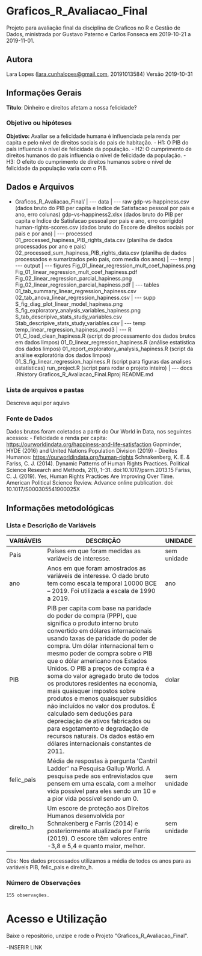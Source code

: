 # Graficos_R_Avaliacao_Final

Projeto para avaliação final da disciplina de Graficos no R e Gestão de Dados, ministrada por Gustavo Paterno e Carlos Fonseca em 2019-10-21 a 2019-11-01.

## Autora

Lara Lopes (lara.cunhalopes@gmail.com, 20191013584)
Versão 2019-10-31
 
## Informações Gerais

**Título**: Dinheiro e direitos afetam a nossa felicidade?

### Objetivo ou hipóteses

**Objetivo:** Avaliar se a felicidade humana é influenciada pela renda per capita e pelo nível de direitos sociais do pais de habitação.
	- H1: O PIB do país influencia o nível de felicidade da população.
	- H2: O cumprimento de direitos humanos do país influencia o nível de felicidade da população.
	- H3: O efeito do cumprimento de direitos humanos sobre o nível de felicidade da população varia com o PIB.

## Dados e Arquivos
- Graficos_R_Avaliacao_Final/
	 | --- data
		   | --- raw
				 gdp-vs-happiness.csv (dados bruto do PIB per capita e Indice de Satisfacao pessoal por pais e ano, erro colunas)
				 gdp-vs-happiness2.xlsx (dados bruto do PIB per capita e Indice de Satisfacao pessoal por pais e ano, erro corrigido)
				 human-rights-scores.csv (dados bruto do Escore de direitos sociais por pais e por ano)
		   | --- processed
			     01_processed_hapiness_PIB_rights_data.csv (planilha de dados processados por ano e pais)
				 02_processed_sum_hapiness_PIB_rights_data.csv (planilha de dados processados e sumarizados pelo pais, com media dos anos)
		   | --- temp
	 | --- output
		   | --- figures
				 Fig_01_linear_regression_mult_coef_hapiness.png 
				 Fig_01_linear_regression_mult_coef_hapiness.pdf 
				 Fig_02_linear_regression_parcial_hapiness.png
				 Fig_02_linear_regression_parcial_hapiness.pdf
		   | --- tables
				 01_tab_summary_linear_regression_hapiness.csv
				 02_tab_anova_linear_regression_hapiness.csv
		   | --- supp
				 S_fig_diag_plot_linear_model_hapiness.png
				 S_fig_exploratory_analysis_variables_hapiness.png
				 S_tab_descripive_stats_study_variables.csv
				 Stab_descripive_stats_study_variables.csv
		   | --- temp	 
				 temp_linear_regression_hapiness_mod3
	 | --- R
		   01_C_load_clean_hapiness.R (script do processamento dos dados brutos em dados limpos)
		   01_D_linear_regression_hapiness.R (análise estatística dos dados limpos)
		   01_report_exploratory_analysis_hapiness.R (script da análise exploratória dos dados limpos)
		   01_S_fig_linear_regression_hapiness.R (script para figuras das analises estatisticas)
		   run_project.R (script para rodar o projeto inteiro)
	 | --- docs
	 .Rhistory
	 Graficos_R_Avaliacao_Final.Rproj
	 README.md
	 
 ### Lista de arquivos e pastas

 Descreva aqui por aquivo
 
 ### Fonte de Dados

Dados brutos foram coletados a partir do Our World in Data, nos seguintes acessos:
	- Felicidade e renda per capita: https://ourworldindata.org/happiness-and-life-satisfaction 
Gapminder, HYDE (2016) and United Nations Population Division (2019)
	- Direitos Humanos: https://ourworldindata.org/human-rights 
Schnakenberg, K. E. & Fariss, C. J. (2014). Dynamic Patterns of Human Rights Practices. Political Science Research and Methods, 2(1), 1–31. doi:10.1017/psrm.2013.15 Fariss, C. J. (2019). Yes, Human Rights Practices Are Improving Over Time. American Political Science Review. Advance online publication. doi: 10.1017/S000305541900025X

## Informações metodológicas

### Lista e Descrição de Variáveis

|       VARIÁVEIS  | DESCRIÇÃO     	    | UNIDADE		|  
|----------------|---------------------|----------------|
|Pais | Países em que foram medidas as variáveis de interesse. | sem unidade |	    
|ano | Anos em que foram amostrados as variáveis de interesse. O dado bruto tem como escala temporal 10000 BCE – 2019. Foi utilizada a escala de 1990 a 2019. | ano |	    
|PIB | PIB per capita com base na paridade do poder de compra (PPP), que significa o produto interno bruto convertido em dólares internacionais usando taxas de paridade do poder de compra. Um dólar internacional tem o mesmo poder de compra sobre o PIB que o dólar americano nos Estados Unidos. O PIB a preços de compra é a soma do valor agregado bruto de todos os produtores residentes na economia, mais quaisquer impostos sobre produtos e menos quaisquer subsídios não incluídos no valor dos produtos. É calculado sem deduções para depreciação de ativos fabricados ou para esgotamento e degradação de recursos naturais. Os dados estão em dólares internacionais constantes de 2011. | dolar |	    
|felic_pais | Média de respostas à pergunta 'Cantril Ladder' na Pesquisa Gallup World. A pesquisa pede aos entrevistados que pensem em uma escala, com a melhor vida possível para eles sendo um 10 e a pior vida possível sendo um 0. | sem unidade |
|direito_h |  Um escore de proteção aos Direitos Humanos desenvolvida por Schnakenberg e Farris (2014) e posteriormente atualizada por Farris (2019). O escore têm valores entre -3,8 e 5,4 e quanto maior, melhor. | sem unidade |

Obs: Nos dados processados utilizamos a média de todos os anos para as variáveis PIB, felic_pais e direito_h.

### Número de Observações

	155 observações.

# Acesso e Utilização

Baixe o repositório, unzipe e rode o Projeto "Graficos_R_Avaliacao_Final".

-INSERIR LINK

